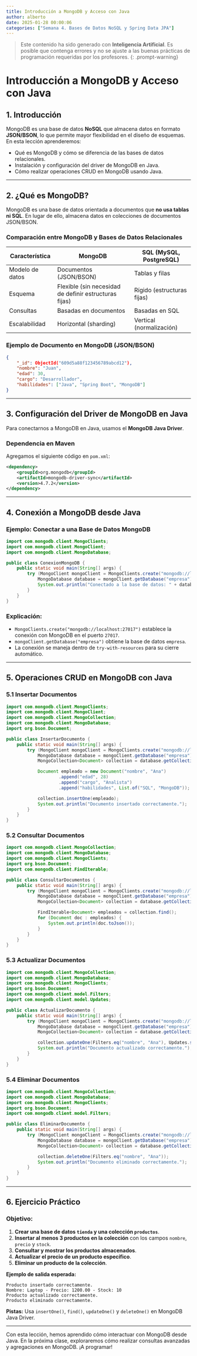 ```yaml
---
title: Introducción a MongoDB y Acceso con Java
author: alberto
date: 2025-01-28 00:00:06
categories: ["Semana 4. Bases de Datos NoSQL y Spring Data JPA"]
---
```


> Este contenido ha sido generado con **Inteligencia Artificial**. Es posible que contenga errores y no se ajuste a las
> buenas prácticas de programación requeridas por los profesores.
{: .prompt-warning}

# Introducción a MongoDB y Acceso con Java

## 1. Introducción

MongoDB es una base de datos **NoSQL** que almacena datos en formato **JSON/BSON**, lo que permite mayor flexibilidad en el diseño de esquemas. En esta lección aprenderemos:
- Qué es MongoDB y cómo se diferencia de las bases de datos relacionales.
- Instalación y configuración del driver de MongoDB en Java.
- Cómo realizar operaciones CRUD en MongoDB usando Java.

---

## 2. ¿Qué es MongoDB?

MongoDB es una base de datos orientada a documentos que **no usa tablas ni SQL**. En lugar de ello, almacena datos en colecciones de documentos JSON/BSON.

### **Comparación entre MongoDB y Bases de Datos Relacionales**
| Característica  | MongoDB                                               | SQL (MySQL, PostgreSQL)    |
| --------------- | ----------------------------------------------------- | -------------------------- |
| Modelo de datos | Documentos (JSON/BSON)                                | Tablas y filas             |
| Esquema         | Flexible (sin necesidad de definir estructuras fijas) | Rígido (estructuras fijas) |
| Consultas       | Basadas en documentos                                 | Basadas en SQL             |
| Escalabilidad   | Horizontal (sharding)                                 | Vertical (normalización)   |

### **Ejemplo de Documento en MongoDB (JSON/BSON)**
```json
{
    "_id": ObjectId("609d5a88f123456789abcd12"),
    "nombre": "Juan",
    "edad": 30,
    "cargo": "Desarrollador",
    "habilidades": ["Java", "Spring Boot", "MongoDB"]
}
```

---

## 3. Configuración del Driver de MongoDB en Java

Para conectarnos a MongoDB en Java, usamos el **MongoDB Java Driver**.

### **Dependencia en Maven**
Agregamos el siguiente código en `pom.xml`:
```xml
<dependency>
    <groupId>org.mongodb</groupId>
    <artifactId>mongodb-driver-sync</artifactId>
    <version>4.7.2</version>
</dependency>
```

---

## 4. Conexión a MongoDB desde Java

### **Ejemplo: Conectar a una Base de Datos MongoDB**
```java
import com.mongodb.client.MongoClients;
import com.mongodb.client.MongoClient;
import com.mongodb.client.MongoDatabase;

public class ConexionMongoDB {
    public static void main(String[] args) {
        try (MongoClient mongoClient = MongoClients.create("mongodb://localhost:27017")) {
            MongoDatabase database = mongoClient.getDatabase("empresa");
            System.out.println("Conectado a la base de datos: " + database.getName());
        }
    }
}
```

### **Explicación:**
- `MongoClients.create("mongodb://localhost:27017")` establece la conexión con MongoDB en el puerto `27017`.
- `mongoClient.getDatabase("empresa")` obtiene la base de datos `empresa`.
- La conexión se maneja dentro de `try-with-resources` para su cierre automático.

---

## 5. Operaciones CRUD en MongoDB con Java

### **5.1 Insertar Documentos**
```java
import com.mongodb.client.MongoClients;
import com.mongodb.client.MongoClient;
import com.mongodb.client.MongoCollection;
import com.mongodb.client.MongoDatabase;
import org.bson.Document;

public class InsertarDocumento {
    public static void main(String[] args) {
        try (MongoClient mongoClient = MongoClients.create("mongodb://localhost:27017")) {
            MongoDatabase database = mongoClient.getDatabase("empresa");
            MongoCollection<Document> collection = database.getCollection("empleados");

            Document empleado = new Document("nombre", "Ana")
                    .append("edad", 28)
                    .append("cargo", "Analista")
                    .append("habilidades", List.of("SQL", "MongoDB"));

            collection.insertOne(empleado);
            System.out.println("Documento insertado correctamente.");
        }
    }
}
```

### **5.2 Consultar Documentos**
```java
import com.mongodb.client.MongoCollection;
import com.mongodb.client.MongoDatabase;
import com.mongodb.client.MongoClients;
import org.bson.Document;
import com.mongodb.client.FindIterable;

public class ConsultarDocumentos {
    public static void main(String[] args) {
        try (MongoClient mongoClient = MongoClients.create("mongodb://localhost:27017")) {
            MongoDatabase database = mongoClient.getDatabase("empresa");
            MongoCollection<Document> collection = database.getCollection("empleados");

            FindIterable<Document> empleados = collection.find();
            for (Document doc : empleados) {
                System.out.println(doc.toJson());
            }
        }
    }
}
```

### **5.3 Actualizar Documentos**
```java
import com.mongodb.client.MongoCollection;
import com.mongodb.client.MongoDatabase;
import com.mongodb.client.MongoClients;
import org.bson.Document;
import com.mongodb.client.model.Filters;
import com.mongodb.client.model.Updates;

public class ActualizarDocumento {
    public static void main(String[] args) {
        try (MongoClient mongoClient = MongoClients.create("mongodb://localhost:27017")) {
            MongoDatabase database = mongoClient.getDatabase("empresa");
            MongoCollection<Document> collection = database.getCollection("empleados");

            collection.updateOne(Filters.eq("nombre", "Ana"), Updates.set("cargo", "Gerente"));
            System.out.println("Documento actualizado correctamente.");
        }
    }
}
```

### **5.4 Eliminar Documentos**
```java
import com.mongodb.client.MongoCollection;
import com.mongodb.client.MongoDatabase;
import com.mongodb.client.MongoClients;
import org.bson.Document;
import com.mongodb.client.model.Filters;

public class EliminarDocumento {
    public static void main(String[] args) {
        try (MongoClient mongoClient = MongoClients.create("mongodb://localhost:27017")) {
            MongoDatabase database = mongoClient.getDatabase("empresa");
            MongoCollection<Document> collection = database.getCollection("empleados");

            collection.deleteOne(Filters.eq("nombre", "Ana"));
            System.out.println("Documento eliminado correctamente.");
        }
    }
}
```

---

## 6. **Ejercicio Práctico**

### **Objetivo:**
1. **Crear una base de datos `tienda` y una colección `productos`**.
2. **Insertar al menos 3 productos en la colección** con los campos `nombre`, `precio` y `stock`.
3. **Consultar y mostrar los productos almacenados**.
4. **Actualizar el precio de un producto específico**.
5. **Eliminar un producto de la colección**.

**Ejemplo de salida esperada:**
```
Producto insertado correctamente.
Nombre: Laptop - Precio: 1200.00 - Stock: 10
Producto actualizado correctamente.
Producto eliminado correctamente.
```

**Pistas:** Usa `insertOne()`, `find()`, `updateOne()` y `deleteOne()` en MongoDB Java Driver.

---

Con esta lección, hemos aprendido cómo interactuar con MongoDB desde Java. En la próxima clase, exploraremos cómo realizar consultas avanzadas y agregaciones en MongoDB. ¡A programar!
